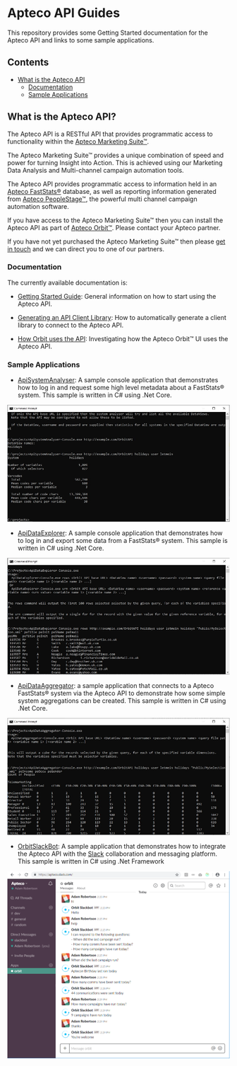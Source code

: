 # Apteco API Guides
This repository provides some Getting Started documentation for the Apteco API and links to some sample applications.

## Contents

* [What is the Apteco API](#what-is-the-apteco-api)
  * [Documentation](#documentation)
  * [Sample Applications](#sample-applications)

## What is the Apteco API?
The Apteco API is a RESTful API that provides programmatic access to functionality within the [Apteco Marketing Suite™](http://www.apteco.com).

The Apteco Marketing Suite™ provides a unique combination of speed and power for turning Insight into Action.  This is achieved using our
Marketing Data Analysis and Multi-channel campaign automation tools.

The Apteco API provides programmatic access to information held in an [Apteco FastStats®](https://www.apteco.com/products/faststats) database, as
well as reporting information generated from [Apteco PeopleStage™](https://www.apteco.com/products/peoplestage),
the powerful multi channel campaign automation software.

If you have access to the Apteco Marketing Suite™ then you can install the Apteco API as part of [Apteco Orbit™](https://www.apteco.com/products/orbit).
Please contact your Apteco partner.

If you have not yet purchased the Apteco Marketing Suite™ then please [get in touch](https://www.apteco.com/contact-us) and we can direct you
to one of our partners. 

### Documentation
The currently available documentation is:
 
* [Getting Started Guide](Guides/GettingStarted.md): General information on how to start using the Apteco API.

* [Generating an API Client Library](Guides/GeneratingAPIClientLibrary.md): How to automatically generate a client library to connect to the Apteco API.

* [How Orbit uses the API](Guides/HowOrbitUsesTheAPI.md): Investigating how the Apteco Orbit™ UI uses the Apteco API.

### Sample Applications

* [ApiSystemAnalyser](https://github.com/Apteco/ApiSystemAnalyser): A sample console application that demonstrates how to log in and request
 some high level metadata about a FastStats® system.  This sample is written in C# using .Net Core.

![ApiSystemAnalyser](Images/ApiSystemAnalyser.jpg)

* [ApiDataExplorer](https://github.com/Apteco/ApiDataExplorer): A sample console application that demonstrates how to log in and export some data
from a FastStats® system.  This sample is written in C# using .Net Core.

![ApiSystemAnalyser](Images/ApiDataExplorer.jpg)

* [ApiDataAggregator](https://github.com/Apteco/ApiDataAggregator): a sample application that connects to a Apteco FastStats® system via the Apteco API to demonstrate how some simple system aggregations can be
created.  This sample is written in C# using .Net Core.

![ApiDataAggregator](Images/ApiDataAggregator.jpg)

* [OrbitSlackBot](https://github.com/Apteco/OrbitSlackBot): A sample application that demonstrates how to integrate the Apteco API
 with the [Slack](https://slack.com/) collaboration and messaging platform.  This sample is written in C# using .Net Framework

![OrbitSlackBot](Images/OrbitSlackBot.png)
